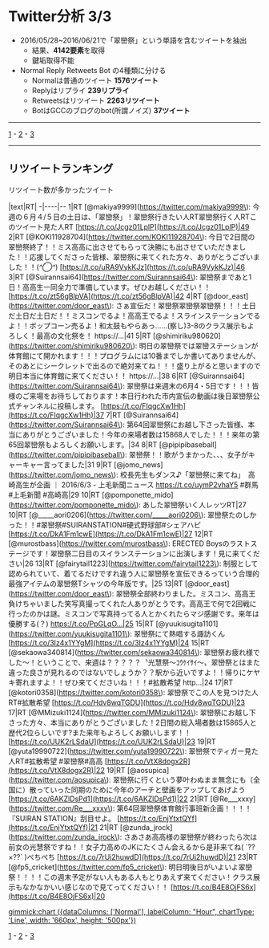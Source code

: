 # Twitter分析 3/3

- 2016/05/28~2016/06/21で「翠巒祭」という単語を含むツイートを抽出
  - 結果、**4142要素**を取得
  - 鍵垢取得不能
- Normal Reply Retweets Bot の4種類に分ける
  - Normalは普通のツイート **1576ツイート**
  - Replyはリプライ **239リプライ**
  - Retweetsはリツイート **2263リツイート**
  - BotはGCCのブログのbot(所謂ノイズ) **37ツイート**

----

[1](#!Twitter分析.md) - [2](#!Twitter分析2.md) - [3](#!Twitter分析3.md)

----

## リツイートランキング

リツイート数が多かったツイート

|text|RT|
-|----|--
1|RT [@makiya9999](https://twitter.com/makiya9999\): 今週の６月４/５日の土日は、「翠巒祭」！翠巒祭行きたい人RT翠巒祭行く人RTこのツイート見た人RT [https://t.co/Jcgz01LplP](https://t.co/Jcgz01LplP)|49
2|RT [@KOKI11928704](https://twitter.com/KOKI11928704\): 今日で2日間の翠巒祭終了！！ミス高高に出させてもらって決勝にも出させていただきました！！応援してくださった皆様、翠巒祭に来てくれた方々、ありがとうございました！！(*^◯^*) [https://t.co/uRA9VykKJz](https://t.co/uRA9VykKJz)|46
3|RT [@Suirannsai64](https://twitter.com/Suirannsai64\): 翠巒祭まであと1日！高高生一同全力で準備しています。ぜひお越しください！！ [https://t.co/zt56gBlpVA](https://t.co/zt56gBlpVA)|42
4|RT [@door_east](https://twitter.com/door_east\): さぁ宣伝だ！翠巒祭翠巒祭翠巒祭！！！土日だ土日だ土日だ！！ミスコンでるよ！高高王でるよ！スラインステーションでるよ！！ポップコーン売るよ！和太鼓もやらあっ……(察し)3-8のクラス展示もよろしく！最高の文化祭を！ https://…|41
5|RT [@shimiriku980620](https://twitter.com/shimiriku980620\): 明日の翠巒祭では翠巒ステーションが体育館にて開かれます！！！プログラムには10番までしか書いてありませんが、そのあとにシークレットで出るので絶対来てね！！！盛り上がると思いますので明日本当に体育館に来てください！！ https://…|38
6|RT [@Suirannsai64](https://twitter.com/Suirannsai64\): 翠巒祭は来週末の6月4・5日です！！！皆様のご来場をお待ちしております！本日行われた市内宣伝の動画は後日翠巒祭公式チャンネルに投稿します。 [https://t.co/FIqgcXw1Hh](https://t.co/FIqgcXw1Hh)|37
7|RT [@Suirannsai64](https://twitter.com/Suirannsai64\): 第64回翠巒祭にお越し下さった皆様、本当にありがとうございました！今年の来場者数は15868人でした！！！来年の第65回翠巒祭もよろしくお願いします。|34
8|RT [@pipipibaseball](https://twitter.com/pipipibaseball\): 翠巒祭！！歌がうまかった、、、女子がキャーキャー言ってました|31
9|RT [@jomo_news](https://twitter.com/jomo_news\): 校長先生もダンス♪「翠巒祭に来てね」　高崎高生が企画  ｜ 2016/6/3 - 上毛新聞ニュース https://t.co/uymP2vhaY5 #群馬 #上毛新聞 #高崎高|29
10|RT [@pomponette_mido](https://twitter.com/pomponette_mido\): あした翠巒祭いく人レッツRT|27
10|RT [@_____aori0206](https://twitter.com/_____aori0206\): 翠巒祭たのしかった！！#翠巒祭#SUIRANSTATION#硬式野球部#シェアハピ [https://t.co/DkA1Fm1cwE](https://t.co/DkA1Fm1cwE)|27
12|RT [@murostbass](https://twitter.com/murostbass\): ERECTED Boysのラストステージです！翠巒祭二日目のスイランステーションに出演します！見に来てください|26
13|RT [@fairytail1223](https://twitter.com/fairytail1223\): 制服として認められていて、着てるだけですれ違う人に翠巒祭を宣伝できるっていう合理的最強アイテムの翠巒祭Tシャツの今年版です。|25
13|RT [@door_east](https://twitter.com/door_east\): 翠巒祭全部終わりました。ミスコン、高高王負けちゃいました笑写真撮ってくれた人ありがとうです。高高王で何で2回戦に行ったのかは謎。ミスコンで写真持ってる人とかくれたらマジ感謝です。来年は優勝する(？) https://t.co/PpGLqO…|25
15|RT [@yuukisugita1101](https://twitter.com/yuukisugita1101\): 翠巒祭にて熱唱する諏訪くん [https://t.co/3Iz4x1YYgM](https://t.co/3Iz4x1YYgM)|24
15|RT [@sekaowa340814](https://twitter.com/sekaowa340814\): 翠巒祭お疲れ様でした～！ということで、来週は？？？？？〝光慧祭～ｺｳｹｲｻｲ～〟翠巒祭とはまた違った良さが見れるのではないでしょうか？？駅から近いですよ！！帰りにケヤキ寄れますよ！！ぜひ来てくださいね！！！#拡散希望 http…|24
17|RT [@kotori0358](https://twitter.com/kotori0358\): 翠巒祭でこの人を見つけた人RT#拡散希望 [https://t.co/Hdv8wqTGDU](https://t.co/Hdv8wqTGDU)|23
17|RT [@MMizuki1124](https://twitter.com/MMizuki1124\): 翠巒祭にお越し下さった方々、本当にありがとうございました！2日間の総入場者数は15865人と歴代2位らしいです?また来年もよろしくお願いします！！ [https://t.co/UUK2rLSdaU](https://t.co/UUK2rLSdaU)|23
19|RT [@yuta19990722](https://twitter.com/yuta19990722\): 翠巒祭でティガー見た人RT#拡散希望 #翠巒祭#高高 [https://t.co/VtX8dogx2R](https://t.co/VtX8dogx2R)|22
19|RT [@aosupica](https://twitter.com/aosupica\): 翠巒祭に行くという夢叶わぬまま無念にも（全国に）散っていった同期のために今年のアーチと壁画をアップしてあげよう [https://t.co/6AKZlDsPd1](https://t.co/6AKZlDsPd1)|22
21|RT [@Re___xxxy](https://twitter.com/Re___xxxy\): 第64回翠巒祭体育館行事班新企画！！！！『SUIRAN STATION』刮目せよ。 [https://t.co/EnjYtxtQYf](https://t.co/EnjYtxtQYf)|21
21|RT [@zunda_jrock](https://twitter.com/zunda_jrock\): さあさあ高高様の翠巒祭が終わったら次は前女の光慧祭ですね！！女子力高めのJKにたくさん会えるから是非来てね( ´??×??` )ぺちぺち [https://t.co/7rUj2huwdD](https://t.co/7rUj2huwdD)|21
23|RT [@fp5_cricket](https://twitter.com/fp5_cricket\): 明日明後日がいよいよ翠巒祭！！！！この週末予定がない人もある人もとりあえず来てください！クラス展示もなかなかいい感じなので見てってください！！ [https://t.co/B4E8OjFS6x](https://t.co/B4E8OjFS6x)|20

[gimmick:chart ({dataColumns: ['Normal'], labelColumn: "Hour", chartType: 'Line', width: '660px', height: '500px'})]()

[1](#!Twitter分析.md) - [2](#!Twitter分析2.md) - [3](#!Twitter分析3.md)